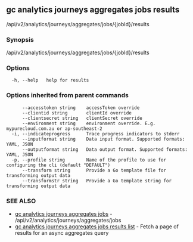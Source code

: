 ## gc analytics journeys aggregates jobs results

/api/v2/analytics/journeys/aggregates/jobs/{jobId}/results

### Synopsis

/api/v2/analytics/journeys/aggregates/jobs/{jobId}/results

### Options

```
  -h, --help   help for results
```

### Options inherited from parent commands

```
      --accesstoken string    accessToken override
      --clientid string       clientId override
      --clientsecret string   clientSecret override
      --environment string    environment override. E.g. mypurecloud.com.au or ap-southeast-2
  -i, --indicateprogress      Trace progress indicators to stderr
      --inputformat string    Data input format. Supported formats: YAML, JSON
      --outputformat string   Data output format. Supported formats: YAML, JSON
  -p, --profile string        Name of the profile to use for configuring the cli (default "DEFAULT")
      --transform string      Provide a Go template file for transforming output data
      --transformstr string   Provide a Go template string for transforming output data
```

### SEE ALSO

* [gc analytics journeys aggregates jobs](gc_analytics_journeys_aggregates_jobs.html)	 - /api/v2/analytics/journeys/aggregates/jobs
* [gc analytics journeys aggregates jobs results list](gc_analytics_journeys_aggregates_jobs_results_list.html)	 - Fetch a page of results for an async aggregates query


